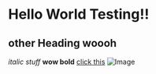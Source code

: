 # Hello World Testing!!
## other Heading woooh
*italic stuff*
**wow bold**
[click this](https://www.wikihow.com/Order-a-Subway-Sandwich)
![Image](https://media.npr.org/assets/img/2021/08/11/gettyimages-1279899488_wide-f3860ceb0ef19643c335cb34df3fa1de166e2761-s1100-c50.jpg)

